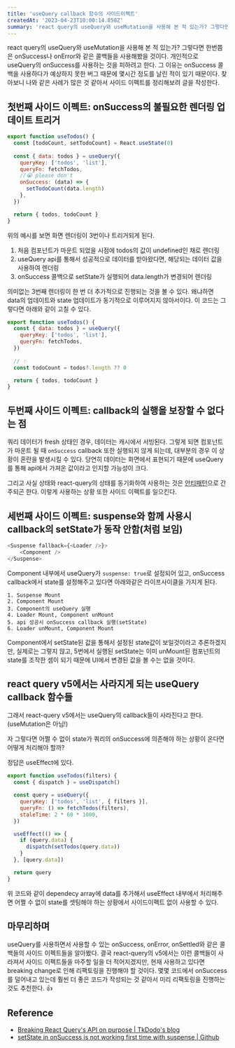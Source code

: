 ```yaml
---
title: 'useQuery callback 함수의 사이드이펙트'
createdAt: '2023-04-23T10:00:14.858Z'
summary: 'react query의 useQuery와 useMutation을 사용해 본 적 있는가? 그렇다면 한번쯤은 onSuccess나 onError와 같은 콜백들을 사용해봤을 것이다. 개인적으로 useQuery의 onSuccess를 사용하는 것을 피하려고 한다.'
---
```


react query의 useQuery와 useMutation을 사용해 본 적 있는가? 그렇다면 한번쯤은 onSuccess나 onError와 같은 콜백들을 사용해봤을 것이다. 
개인적으로 useQuery의 onSuccess를 사용하는 것을 피하려고 한다. 그 이유는 onSuccess 콜백을 사용하다가 예상하지 못한 버그 때문에 몇시간 정도를 날린 적이 있기 때문이다.
찾아보니 나와 같은 사례가 많은 것 같아서 사이드 이펙트를 정리해보려 글을 작성한다. 


## 첫번째 사이드 이펙트: onSuccess의 불필요한 렌더링 업데이트 트리거
```js
export function useTodos() {
  const [todoCount, setTodoCount] = React.useState(0)
    
  const { data: todos } = useQuery({
    queryKey: ['todos', 'list'],
    queryFn: fetchTodos,
    //😭 please don't
    onSuccess: (data) => {
      setTodoCount(data.length)
    },
  })

  return { todos, todoCount }
}
```
위의 예시를 보면 화면 렌더링이 3번이나 트리거되게 된다. 
1. 처음 컴포넌트가 마운트 되었을 시점에 todos의 값이 undefined인 채로 렌더링
2. useQuery api를 통해서 성공적으로 데이터를 받아왔다면, 해당되는 데이터 값을 사용하여 렌더링
3. onSuccess 콜백으로 setState가 실행되어 data.length가 변경되어 렌더링

의미없는 3번째 렌더링이 한 번 더 추가적으로 진행되는 것을 볼 수 있다. 왜냐하면 data의 업데이트와 state 업데이트가 동기적으로 이루어지지 않아서이다. 
이 코드는 그렇다면 아래와 같이 고칠 수 있다. 
```js
export function useTodos() {
  const { data: todos } = useQuery({
    queryKey: ['todos', 'list'],
    queryFn: fetchTodos,
  })
    
  // ✨
  const todoCount = todos?.length ?? 0

  return { todos, todoCount }
}
```

## 두번째 사이드 이펙트: callback의 실행을 보장할 수 없다는 점

쿼리 데이터가 fresh 상태인 경우, 데이터는 캐시에서 서빙된다. 그렇게 되면 컴포넌트가 마운트 될 때 `onSuccess` callback 또한 실행되지 않게 되는데, 대부분의 경우 이 상황이 혼란을 발생시킬 수 있다. 
당연히 데이터는 화면에서 표현되기 때문에 useQuery를 통해 api에서 가져온 값이라고 인지할 가능성이 크다. 

그리고 사실 상태와 react-query의 상태를 동기화하여 사용하는 것은 [안티패턴](https://github.com/TanStack/query/issues/3784#issuecomment-1183192801)으로 간주되곤 한다. 이렇게 사용하는 상황 또한 사이드 이펙트를 일으킨다. 

## 세번째 사이드 이펙트: suspense와 함께 사용시 callback의 setState가 동작 안함(처럼 보임)

```js
<Suspense fallback={<Loader />}>
	<Component />
</Suspense>
```

Component 내부에서 useQuery가 `suspense: true`로 설정되어 있고, onSuccess callback에서 state를 설정해주고 있다면 아래와같은 라이프사이클을 가지게 된다. 

```
1. Suspense Mount
2. Component Mount
3. Component의 useQuery 실행
4. Loader Mount, Component unMount
5. api 성공시 onSuccess callback 실행(setState)
6. Loader unMount, Component Mount
```

Component에서 setState된 값을 통해서 설정된 state값이 보일것이라고 추론하겠지만, 실제로는 그렇지 않고, 5번에서 실행된 setState는 이미 unMount된 컴포넌트의 state를 조작한 셈이 되기 때문에 UI에서 변경된 값을 볼 수는 없을 것이다.   

## react query v5에서는 사라지게 되는 useQuery callback 함수들
그래서 react-query v5에서는 useQuery의 callback들이 사라진다고 한다. (useMutation은 아님!)

자 그렇다면 어쩔 수 없이 state가 쿼리의 onSuccess에 의존해야 하는 상황이 온다면 어떻게 처리해야 할까? 

정답은 useEffect에 있다.

```js
export function useTodos(filters) {
  const { dispatch } = useDispatch()

  const query = useQuery({
    queryKey: ['todos', 'list', { filters }],
    queryFn: () => fetchTodos(filters),
    staleTime: 2 * 60 * 1000,
  })

  useEffect(() => {
    if (query.data) {
      dispatch(setTodos(query.data))
    }
  }, [query.data])

  return query
}
```

위 코드와 같이 dependecy array에 data를 추가해서 useEffect 내부에서 처리해주면 어쩔 수 없이 state를 셋팅해야 하는 상황에서 사이드이펙트 없이 사용할 수 있다.

## 마무리하며
useQuery를 사용하면서 사용할 수 있는 onSuccess, onError, onSettled와 같은 콜백들의 사이드 이펙트들을 알아봤다. 
결국 react-query의 v5에서는 이런 콜백들이 사라져서 사이드 이펙트들을 마주할 일을 더 적어지겠지만, 현재 사용하고 있다면 breaking change로 인해 리팩토링을 진행해야 할 것이다. 몇몇 코드에서 onSuccess를 덜어내고 있는데 훨씬 더 좋은 코드가 작성되는 것 같아서 미리 리팩토링을 진행하는 것도 추천한다. 👍  

## Reference

- [Breaking React Query's API on purpose | TkDodo's blog](https://tkdodo.eu/blog/breaking-react-querys-api-on-purpose)
- [setState in onSuccess is not working first time with suspense | Github](https://github.com/TanStack/query/issues/3784#issue-1296978356)
